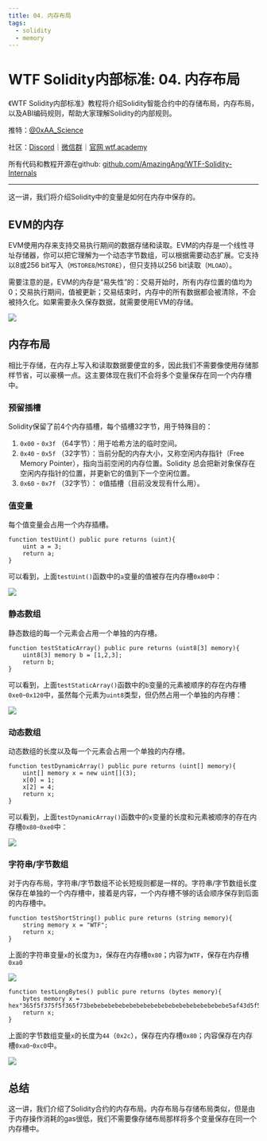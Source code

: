 ```yaml
---
title: 04. 内存布局
tags:
  - solidity
  - memory
---
```


# WTF Solidity内部标准: 04. 内存布局

《WTF Solidity内部标准》教程将介绍Solidity智能合约中的存储布局，内存布局，以及ABI编码规则，帮助大家理解Solidity的内部规则。

推特：[@0xAA_Science](https://twitter.com/0xAA_Science)

社区：[Discord](https://discord.gg/5akcruXrsk)｜[微信群](https://docs.google.com/forms/d/e/1FAIpQLSe4KGT8Sh6sJ7hedQRuIYirOoZK_85miz3dw7vA1-YjodgJ-A/viewform?usp=sf_link)｜[官网 wtf.academy](https://wtf.academy)

所有代码和教程开源在github: [github.com/AmazingAng/WTF-Solidity-Internals](https://github.com/AmazingAng/WTF-Solidity-Internals)

-----

这一讲，我们将介绍Solidity中的变量是如何在内存中保存的。

## EVM的内存

EVM使用内存来支持交易执行期间的数据存储和读取。EVM的内存是一个线性寻址存储器，你可以把它理解为一个动态字节数组，可以根据需要动态扩展。它支持以8或256 bit写入（`MSTORE8`/`MSTORE`），但只支持以256 bit读取（`MLOAD`）。

需要注意的是，EVM的内存是“易失性”的：交易开始时，所有内存位置的值均为0；交易执行期间，值被更新；交易结束时，内存中的所有数据都会被清除，不会被持久化。如果需要永久保存数据，就需要使用EVM的存储。

![](./img/4-1.png)

## 内存布局

相比于存储，在内存上写入和读取数据要便宜的多，因此我们不需要像使用存储那样节省，可以豪横一点。这主要体现在我们不会将多个变量保存在同一个内存槽中。

### 预留插槽

Solidity保留了前4个内存插槽，每个插槽32字节，用于特殊目的：

1. `0x00` - `0x3f` （64字节）：用于哈希方法的临时空间。
2. `0x40` - `0x5f` （32字节）：当前分配的内存大小，又称空闲内存指针（Free Memory Pointer），指向当前空闲的内存位置。Solidity 总会把新对象保存在空闲内存指针的位置，并更新它的值到下一个空闲位置。
3. `0x60` - `0x7f` （32字节）： `0`值插槽（目前没发现有什么用）。

### 值变量

每个值变量会占用一个内存插槽。

```solidity
function testUint() public pure returns (uint){
    uint a = 3;
    return a;
}
```

可以看到，上面`testUint()`函数中的`a`变量的值被存在内存槽`0x80`中：

![](./img/4-2.png)

### 静态数组

静态数组的每一个元素会占用一个单独的内存槽。

```solidity
function testStaticArray() public pure returns (uint8[3] memory){
    uint8[3] memory b = [1,2,3];
    return b;
}
```

可以看到，上面`testStaticArray()`函数中的`b`变量的元素被顺序的存在内存槽`0xe0`-`0x120`中，虽然每个元素为`uint8`类型，但仍然占用一个单独的内存槽：

![](./img/4-3.png)

### 动态数组

动态数组的长度以及每一个元素会占用一个单独的内存槽。

```solidity
function testDynamicArray() public pure returns (uint[] memory){
    uint[] memory x = new uint[](3);
    x[0] = 1;
    x[2] = 4;
    return x;
}
```

可以看到，上面`testDynamicArray()`函数中的`x`变量的长度和元素被顺序的存在内存槽`0x80`-`0xe0`中：

![](./img/4-4.png)

### 字符串/字节数组

对于内存布局，字符串/字节数组不论长短规则都是一样的。字符串/字节数组长度保存在单独的一个内存槽中，接着是内容，一个内存槽不够的话会顺序保存到后面的内存槽中。

```solidity
function testShortString() public pure returns (string memory){
    string memory x = "WTF";
    return x;
}
```

上面的字符串变量`x`的长度为`3`，保存在内存槽`0x80`；内容为`WTF`，保存在内存槽`0xa0`

![](./img/4-5.png)

```solidity
function testLongBytes() public pure returns (bytes memory){
    bytes memory x = hex"365f5f375f5f365f73bebebebebebebebebebebebebebebebebebebebe5af43d5f5f3e5f3d91602a57fd5bf3";
    return x;
}
```

上面的字节数组变量`x`的长度为`44`（`0x2c`），保存在内存槽`0x80`；内容保存在内存槽`0xa0`-`0xc0`中。

![](./img/4-6.png)

## 总结

这一讲，我们介绍了Solidity合约的内存布局。内存布局与存储布局类似，但是由于内存操作消耗的gas很低，我们不需要像存储布局那样将多个变量保存在同一个内存槽中。